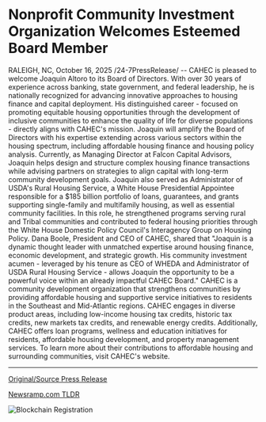 # Nonprofit Community Investment Organization Welcomes Esteemed Board Member

RALEIGH, NC, October 16, 2025 /24-7PressRelease/ -- CAHEC is pleased to welcome Joaquin Altoro to its Board of Directors. With over 30 years of experience across banking, state government, and federal leadership, he is nationally recognized for advancing innovative approaches to housing finance and capital deployment. His distinguished career - focused on promoting equitable housing opportunities through the development of inclusive communities to enhance the quality of life for diverse populations - directly aligns with CAHEC's mission. Joaquin will amplify the Board of Directors with his expertise extending across various sectors within the housing spectrum, including affordable housing finance and housing policy analysis.   Currently, as Managing Director at Falcon Capital Advisors, Joaquin helps design and structure complex housing finance transactions while advising partners on strategies to align capital with long-term community development goals. Joaquin also served as Administrator of USDA's Rural Housing Service, a White House Presidential Appointee responsible for a $185 billion portfolio of loans, guarantees, and grants supporting single-family and multifamily housing, as well as essential community facilities. In this role, he strengthened programs serving rural and Tribal communities and contributed to federal housing priorities through the White House Domestic Policy Council's Interagency Group on Housing Policy.  Dana Boole, President and CEO of CAHEC, shared that "Joaquin is a dynamic thought leader with unmatched expertise around housing finance, economic development, and strategic growth. His community investment acumen - leveraged by his tenure as CEO of WHEDA and Administrator of USDA Rural Housing Service - allows Joaquin the opportunity to be a powerful voice within an already impactful CAHEC Board."  CAHEC is a community development organization that strengthens communities by providing affordable housing and supportive service initiatives to residents in the Southeast and Mid-Atlantic regions. CAHEC engages in diverse product areas, including low-income housing tax credits, historic tax credits, new markets tax credits, and renewable energy credits. Additionally, CAHEC offers loan programs, wellness and education initiatives for residents, affordable housing development, and property management services. To learn more about their contributions to affordable housing and surrounding communities, visit CAHEC's website. 

---

[Original/Source Press Release](https://www.24-7pressrelease.com/press-release/527718/nonprofit-community-investment-organization-welcomes-esteemed-board-member)
                    

[Newsramp.com TLDR](https://newsramp.com/curated-news/cahec-welcomes-housing-finance-expert-joaquin-altoro-to-board/998febfb9b568eb154046c3e5f1bc2c1) 

 

 



![Blockchain Registration](https://cdn.newsramp.app/24-7PressRelease/qrcode/2510/16/xenoPWYu.webp)
